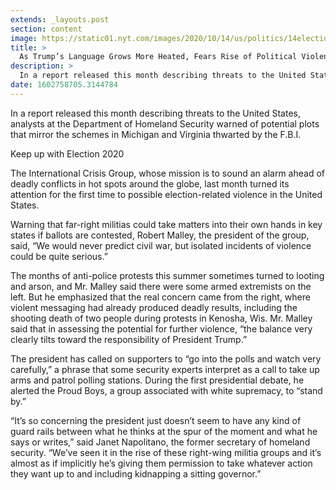 ```yaml
--- 
extends: _layouts.post 
section: content 
image: https://static01.nyt.com/images/2020/10/14/us/politics/14election-violence2/merlin_178438935_247f9d4e-e915-4bde-b1e0-31c41863c2d2-facebookJumbo.jpg 
title: > 
  As Trump’s Language Grows More Heated, Fears Rise of Political Violence 
description: > 
  In a report released this month describing threats to the United States, analysts at the Department of Homeland Security warned of potential plots that mirror the schemes in Michigan and Virginia thwarted by the F.B.I.Keep up with Election 2020The International Crisis Group, whose mission is to sound an alarm ahead of deadly conflicts in hot spots around the globe, last month turned its attention for the first time to possible election-related violence in the United States.Warning that far-right militias could take matters into their own hands in key states if ballots are contested, Robert Malley, the president of the group, said, “We would never predict civil war, but isolated incidents of violence could be quite serious.”The months of anti-police protests this summer sometimes turned to looting and arson, and Mr. Malley said there were some armed extremists on the left.During the first presidential debate, he alerted the Proud Boys, a group associated with white supremacy, to “stand by.”“It’s so concerning the president just doesn’t seem to have any kind of guard rails between what he thinks at the spur of the moment and what he says or writes,” said Janet Napolitano, the former secretary of homeland security.“We’ve seen it in the rise of these right-wing militia groups and it’s almost as if implicitly he’s giving them permission to take whatever action they want up to and including kidnapping a sitting governor.” 
date: 1602758705.3144784 
--- 
```

In a report released this month describing threats to the United States, analysts at the Department of Homeland Security warned of potential plots that mirror the schemes in Michigan and Virginia thwarted by the F.B.I.

Keep up with Election 2020

The International Crisis Group, whose mission is to sound an alarm ahead of deadly conflicts in hot spots around the globe, last month turned its attention for the first time to possible election-related violence in the United States.

Warning that far-right militias could take matters into their own hands in key states if ballots are contested, Robert Malley, the president of the group, said, “We would never predict civil war, but isolated incidents of violence could be quite serious.”

The months of anti-police protests this summer sometimes turned to looting and arson, and Mr. Malley said there were some armed extremists on the left. But he emphasized that the real concern came from the right, where violent messaging had already produced deadly results, including the shooting death of two people during protests in Kenosha, Wis. Mr. Malley said that in assessing the potential for further violence, “the balance very clearly tilts toward the responsibility of President Trump.”

The president has called on supporters to “go into the polls and watch very carefully,” a phrase that some security experts interpret as a call to take up arms and patrol polling stations. During the first presidential debate, he alerted the Proud Boys, a group associated with white supremacy, to “stand by.”

“It’s so concerning the president just doesn’t seem to have any kind of guard rails between what he thinks at the spur of the moment and what he says or writes,” said Janet Napolitano, the former secretary of homeland security. “We’ve seen it in the rise of these right-wing militia groups and it’s almost as if implicitly he’s giving them permission to take whatever action they want up to and including kidnapping a sitting governor.”